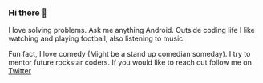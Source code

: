 ### Hi there 👋
I love solving problems. Ask me anything Android. Outside coding life I like watching and playing football, also listening to music.

Fun fact, I love comedy (Might be a stand up comedian someday). I try to mentor future rockstar coders. If you would like to reach out follow me on [Twitter](https://twitter.com/Abdullfertah)


<!--
**fatahrez/fatahrez** is a ✨ _special_ ✨ repository because its `README.md` (this file) appears on your GitHub profile.

Here are some ideas to get you started:

- 🔭 I’m currently working on ...
- 🌱 I’m currently learning ...
- 👯 I’m looking to collaborate on ...
- 🤔 I’m looking for help with ...
- 💬 Ask me about ...
- 📫 How to reach me: ...
- 😄 Pronouns: ...
- ⚡ Fun fact: ...
-->
